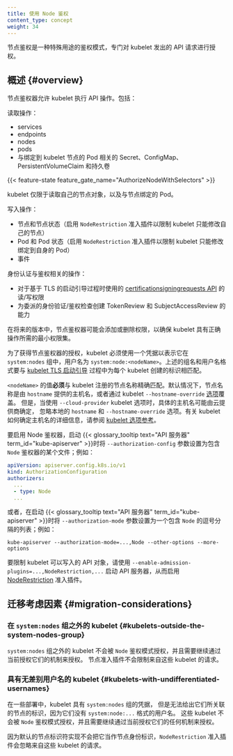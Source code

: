 ```yaml
---
title: 使用 Node 鉴权
content_type: concept
weight: 34
---
```

<!--
reviewers:
- timstclair
- deads2k
- liggitt
title: Using Node Authorization
content_type: concept
weight: 34
-->

<!-- overview -->

<!--
Node authorization is a special-purpose authorization mode that specifically
authorizes API requests made by kubelets.
-->
节点鉴权是一种特殊用途的鉴权模式，专门对 kubelet 发出的 API 请求进行授权。

<!-- body -->

<!--
## Overview
-->
## 概述   {#overview}

<!--
The Node authorizer allows a kubelet to perform API operations. This includes:
-->
节点鉴权器允许 kubelet 执行 API 操作。包括：

<!--
Read operations:
-->
读取操作：

<!--
* services
* endpoints
* nodes
* pods
* secrets, configmaps, persistent volume claims and persistent volumes related
  to pods bound to the kubelet's node
-->
* services
* endpoints
* nodes
* pods
* 与绑定到 kubelet 节点的 Pod 相关的 Secret、ConfigMap、PersistentVolumeClaim 和持久卷

{{< feature-state feature_gate_name="AuthorizeNodeWithSelectors" >}}

<!--
Kubelets are limited to reading their own Node objects, and only reading pods bound to their node.
-->
kubelet 仅限于读取自己的节点对象，以及与节点绑定的 Pod。

<!--
Write operations:
-->
写入操作：

<!--
* nodes and node status (enable the `NodeRestriction` admission plugin to limit
  a kubelet to modify its own node)
* pods and pod status (enable the `NodeRestriction` admission plugin to limit a
  kubelet to modify pods bound to itself)
* events
-->
* 节点和节点状态（启用 `NodeRestriction` 准入插件以限制 kubelet 只能修改自己的节点）
* Pod 和 Pod 状态（启用 `NodeRestriction` 准入插件以限制 kubelet 只能修改绑定到自身的 Pod）
* 事件

<!--
Auth-related operations:
-->
身份认证与鉴权相关的操作：

<!--
* read/write access to the
  [CertificateSigningRequests API](/docs/reference/access-authn-authz/certificate-signing-requests/)
  for TLS bootstrapping
* the ability to create TokenReviews and SubjectAccessReviews for delegated
  authentication/authorization checks
-->
* 对于基于 TLS 的启动引导过程时使用的
  [certificationsigningrequests API](/zh-cn/docs/reference/access-authn-authz/certificate-signing-requests/)
  的读/写权限
* 为委派的身份验证/鉴权检查创建 TokenReview 和 SubjectAccessReview 的能力

<!--
In future releases, the node authorizer may add or remove permissions to ensure
kubelets have the minimal set of permissions required to operate correctly.
-->
在将来的版本中，节点鉴权器可能会添加或删除权限，以确保 kubelet 具有正确操作所需的最小权限集。

<!--
In order to be authorized by the Node authorizer, kubelets must use a credential
that identifies them as being in the `system:nodes` group, with a username of
`system:node:<nodeName>`.
This group and user name format match the identity created for each kubelet as part of 
[kubelet TLS bootstrapping](/docs/reference/access-authn-authz/kubelet-tls-bootstrapping/).
-->
为了获得节点鉴权器的授权，kubelet 必须使用一个凭据以表示它在 `system:nodes`
组中，用户名为 `system:node:<nodeName>`。上述的组名和用户名格式要与
[kubelet TLS 启动引导](/zh-cn/docs/reference/access-authn-authz/kubelet-tls-bootstrapping/)
过程中为每个 kubelet 创建的标识相匹配。

<!--
The value of `<nodeName>` **must** match precisely the name of the node as
registered by the kubelet. By default, this is the host name as provided by
`hostname`, or overridden via the
[kubelet option](/docs/reference/command-line-tools-reference/kubelet/)
`--hostname-override`. However, when using the `--cloud-provider` kubelet
option, the specific hostname may be determined by the cloud provider, ignoring
the local `hostname` and the `--hostname-override` option. 
For specifics about how the kubelet determines the hostname, see the
[kubelet options reference](/docs/reference/command-line-tools-reference/kubelet/).
-->
`<nodeName>` 的值**必须**与 kubelet 注册的节点名称精确匹配。默认情况下，节点名称是由
`hostname` 提供的主机名，或者通过 kubelet `--hostname-override`
[选项](/zh-cn/docs/reference/command-line-tools-reference/kubelet/)覆盖。
但是，当使用 `--cloud-provider` kubelet 选项时，具体的主机名可能由云提供商确定，
忽略本地的 `hostname` 和 `--hostname-override` 选项。有关
kubelet 如何确定主机名的详细信息，请参阅
[kubelet 选项参考](/zh-cn/docs/reference/command-line-tools-reference/kubelet/)。

<!--
To enable the Node authorizer, start the {{< glossary_tooltip text="API server" term_id="kube-apiserver" >}}
with the `--authorization-config` flag set to a file that includes the `Node` authorizer; for example:
-->
要启用 Node 鉴权器，启动 {{< glossary_tooltip text="API 服务器" term_id="kube-apiserver" >}}时将
`--authorization-config` 参数设置为包含 `Node` 鉴权器的某个文件；例如：

```yaml
apiVersion: apiserver.config.k8s.io/v1
kind: AuthorizationConfiguration
authorizers:
  ...
  - type: Node
  ...
```

<!--
Or, start the {{< glossary_tooltip text="API server" term_id="kube-apiserver" >}} with
the `--authorization-mode` flag set to a comma-separated list that includes `Node`;
for example:
-->
或者，在启动 {{< glossary_tooltip text="API 服务器" term_id="kube-apiserver" >}}时将
`--authorization-mode` 参数设置为一个包含 `Node` 的逗号分隔的列表；例如：

```shell
kube-apiserver --authorization-mode=...,Node --other-options --more-options
```

<!--
To limit the API objects kubelets are able to write, enable the
[NodeRestriction](/docs/reference/access-authn-authz/admission-controllers#noderestriction)
admission plugin by starting the apiserver with
`--enable-admission-plugins=...,NodeRestriction,...`
-->
要限制 kubelet 可以写入的 API 对象，请使用
`--enable-admission-plugins=...,NodeRestriction,...` 启动 API 服务器，从而启用
[NodeRestriction](/zh-cn/docs/reference/access-authn-authz/admission-controllers#NodeRestriction)
准入插件。

<!--
## Migration considerations
-->
## 迁移考虑因素   {#migration-considerations}

<!--
### Kubelets outside the `system:nodes` group
-->
### 在 `system:nodes` 组之外的 kubelet   {#kubelets-outside-the-system-nodes-group}

<!--
Kubelets outside the `system:nodes` group would not be authorized by the `Node`
authorization mode, and would need to continue to be authorized via whatever
mechanism currently authorizes them.
The node admission plugin would not restrict requests from these kubelets.
-->
`system:nodes` 组之外的 kubelet 不会被 `Node` 鉴权模式授权，并且需要继续通过当前授权它们的机制来授权。
节点准入插件不会限制来自这些 kubelet 的请求。

<!--
### Kubelets with undifferentiated usernames
-->
### 具有无差别用户名的 kubelet   {#kubelets-with-undifferentiated-usernames}

<!--
In some deployments, kubelets have credentials that place them in the `system:nodes` group,
but do not identify the particular node they are associated with,
because they do not have a username in the `system:node:...` format.
These kubelets would not be authorized by the `Node` authorization mode,
and would need to continue to be authorized via whatever mechanism currently authorizes them.
-->
在一些部署中，kubelet 具有 `system:nodes` 组的凭据，
但是无法给出它们所关联的节点的标识，因为它们没有 `system:node:...` 格式的用户名。
这些 kubelet 不会被 `Node` 鉴权模式授权，并且需要继续通过当前授权它们的任何机制来授权。

<!--
The `NodeRestriction` admission plugin would ignore requests from these kubelets,
since the default node identifier implementation would not consider that a node identity.
-->
因为默认的节点标识符实现不会把它当作节点身份标识，`NodeRestriction`
准入插件会忽略来自这些 kubelet 的请求。
